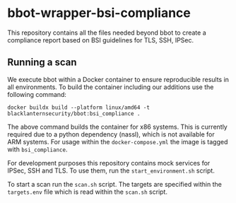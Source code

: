 # bbot-wrapper-bsi-compliance
This repository contains all the files needed beyond bbot to create a compliance report based on BSI guidelines for TLS, SSH, IPSec.

## Running a scan

We execute bbot within a Docker container to ensure reproducible results in all environments.
To build the container including our additions use the following command:

```
docker buildx build --platform linux/amd64 -t blacklanternsecurity/bbot:bsi_compliance .
```

The above command builds the container for x86 systems. This is currently required due to a python dependency (nassl),
which is not available for ARM systems.
For usage within the `docker-compose.yml` the image is tagged with `bsi_compliance`.

For development purposes this repository contains mock services for IPSec, SSH and TLS. To use them,
run the `start_environment.sh` script.

To start a scan run the `scan.sh` script. The targets are specified within the `targets.env` file which is read
within the `scan.sh` script.
